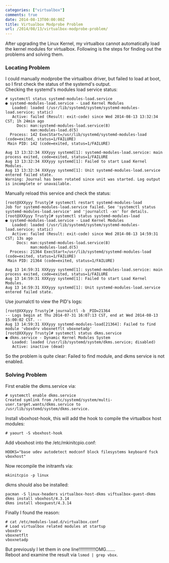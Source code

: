 ```yaml
---
categories: ["virtualbox"]
comments: true
date: 2014-08-13T00:00:00Z
title: Virtualbox Modprobe Problem
url: /2014/08/13/virtualbox-modprobe-problem/
---
```


After upgrading the Linux Kernel, my virtualbox cannot automatically load the kernel modules for virtualbox. Following is the steps for finding out the problems and solving them.     
### Locating Problem
I could manually modprobe the virtualbox driver, but failed to load at boot, so I first check the status of the systemd's output.    
Checking the systemd's modules load service status:     

```
# systemctl status systemd-modules-load.service
● systemd-modules-load.service - Load Kernel Modules
   Loaded: loaded (/usr/lib/systemd/system/systemd-modules-load.service; static)
   Active: failed (Result: exit-code) since Wed 2014-08-13 13:32:34 CST; 1h 24min ago
     Docs: man:systemd-modules-load.service(8)
           man:modules-load.d(5)
  Process: 142 ExecStart=/usr/lib/systemd/systemd-modules-load (code=exited, status=1/FAILURE)
 Main PID: 142 (code=exited, status=1/FAILURE)

Aug 13 13:32:34 XXXyyy systemd[1]: systemd-modules-load.service: main process exited, code=exited, status=1/FAILURE
Aug 13 13:32:34 XXXyyy systemd[1]: Failed to start Load Kernel Modules.
Aug 13 13:32:34 XXXyyy systemd[1]: Unit systemd-modules-load.service entered failed state.
Warning: Journal has been rotated since unit was started. Log output is incomplete or unavailable.

```

Manually reload this service and check the status:    

```
[root@XXXyyy Trusty]# systemctl restart systemd-modules-load
Job for systemd-modules-load.service failed. See 'systemctl status systemd-modules-load.service' and 'journalctl -xn' for details.
[root@XXXyyy Trusty]# systemctl status systemd-modules-load
● systemd-modules-load.service - Load Kernel Modules
   Loaded: loaded (/usr/lib/systemd/system/systemd-modules-load.service; static)
   Active: failed (Result: exit-code) since Wed 2014-08-13 14:59:31 CST; 13s ago
     Docs: man:systemd-modules-load.service(8)
           man:modules-load.d(5)
  Process: 21364 ExecStart=/usr/lib/systemd/systemd-modules-load (code=exited, status=1/FAILURE)
 Main PID: 21364 (code=exited, status=1/FAILURE)

Aug 13 14:59:31 XXXyyy systemd[1]: systemd-modules-load.service: main process exited, code=exited, status=1/FAILURE
Aug 13 14:59:31 XXXyyy systemd[1]: Failed to start Load Kernel Modules.
Aug 13 14:59:31 XXXyyy systemd[1]: Unit systemd-modules-load.service entered failed state.

```
Use journalctl to view the PID's logs:    

```
[root@XXXyyy Trusty]# journalctl -b _PID=21364
-- Logs begin at Thu 2014-07-31 16:07:13 CST, end at Wed 2014-08-13 15:00:02 CST. --
Aug 13 14:59:31 XXXyyy systemd-modules-load[21364]: Failed to find module 'vboxdrv vboxnetflt vboxnetadp'
[root@XXXyyy Trusty]# systemctl status dkms.service 
● dkms.service - Dynamic Kernel Modules System
   Loaded: loaded (/usr/lib/systemd/system/dkms.service; disabled)
   Active: inactive (dead)

```
So the problem is quite clear: Failed to find module, and dkms service is not enabled.    
### Solving Problem
First enable the dkms.service via:    

```
# systemctl enable dkms.service
Created symlink from /etc/systemd/system/multi-user.target.wants/dkms.service to /usr/lib/systemd/system/dkms.service.

```
Install vboxhost-hook, this will add the hook to compile the virtualbox host modules:    

```
# yaourt -S vboxhost-hook

```
Add vboxhost into the /etc/mkinitcpio.conf:    

```
HOOKS="base udev autodetect modconf block filesystems keyboard fsck vboxhost"

```
Now recompile the initramfs via:    

```
mkinitcpio -p linux

```
dkms should also be installed:    

```
pacman -S linux-headers virtualbox-host-dkms viftualbox-guest-dkms
dkms install vboxhost/4.3.14
dkms install vboxguest/4.3.14

```

Finally I found the reason:    

```
# cat /etc/modules-load.d/virtualbox.conf
# Load virtualbox related modules at startup
vboxdrv
vboxnetflt
vboxnetadp

```
But previously I let them in one line!!!!!!!!!!!!!OMG.......    
Reboot and examine the result via `lsmod | grep vbox`.    
